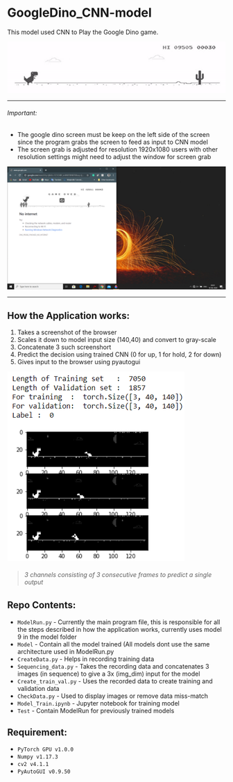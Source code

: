 # GoogleDino_CNN-model
This model used CNN to Play the Google Dino game.

![application example](https://github.com/MaddyUnknown/GoogleDino_CNN-model/blob/master/Test/Image/ezgif.com-crop.gif)

_______________________
###### Important:
- The google dino screen must be keep on the left side of the screen since the program grabs the screen to feed as input to CNN model
- The screen grab is adjusted for resolution 1920x1080 users with other resolution settings might need to adjust the window for screen grab

![Placement example](https://github.com/MaddyUnknown/GoogleDino_CNN-model/blob/master/Test/Image/allignment2.png)
_______________________


## How the Application works:
1. Takes a screenshot of the browser
2. Scales it down to model input size (140,40) and convert to gray-scale
3. Concatenate 3 such screenshort
4. Predict the decision using trained CNN (0 for up, 1 for hold, 2 for down) 
5. Gives input to the browser using pyautogui

![3-channel example](https://github.com/MaddyUnknown/GoogleDino_CNN-model/blob/master/Test/Image/3%20channel.PNG)

> ###### 3 channels consisting of 3 consecutive frames to predict a single output

## Repo Contents:
- `ModelRun.py` - Currently the main program file, this is responsible for all the steps described in how the application works, currently uses model 9 in the model folder
- `Model` - Contain all the model trained (All models dont use the same architecture used in ModelRun.py
- `CreateData.py` - Helps in recording training data
- `Sequencing_data.py` - Takes the recording data and concatenates 3 images (in sequence) to give a 3x (img_dim) input for the model
- `Create_train_val.py` - Uses the recorded data to create training and validation data
- `CheckData.py` - Used to display images or remove data miss-match
- `Model_Train.ipynb` - Jupyter notebook for training model
- `Test` - Contain ModelRun for previously trained models

## Requirement:
- `PyTorch GPU v1.0.0`
- `Numpy v1.17.3`
- `cv2 v4.1.1`
- `PyAutoGUI v0.9.50`
